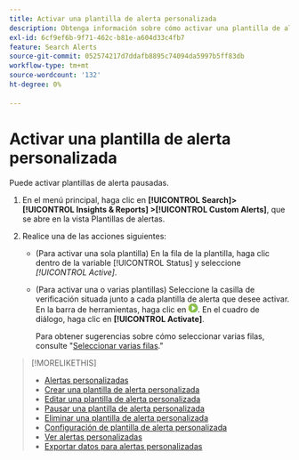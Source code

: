 ```yaml
---
title: Activar una plantilla de alerta personalizada
description: Obtenga información sobre cómo activar una plantilla de alerta en pausa.
exl-id: 6cf9ef6b-9f71-462c-b81e-a604d33c4fb7
feature: Search Alerts
source-git-commit: 052574217d7ddafb8895c74094da5997b5ff83db
workflow-type: tm+mt
source-wordcount: '132'
ht-degree: 0%

---
```


# Activar una plantilla de alerta personalizada

Puede activar plantillas de alerta pausadas.

1. En el menú principal, haga clic en **[!UICONTROL Search]> [!UICONTROL Insights & Reports] >[!UICONTROL Custom Alerts]**, que se abre en la vista Plantillas de alertas.

1. Realice una de las acciones siguientes:

   * (Para activar una sola plantilla) En la fila de la plantilla, haga clic dentro de la variable [!UICONTROL Status] y seleccione *[!UICONTROL Active]*.

   * (Para activar una o varias plantillas) Seleccione la casilla de verificación situada junto a cada plantilla de alerta que desee activar. En la barra de herramientas, haga clic en ![Activar](/help/search-social-commerce/assets/activate.png "Activar"). En el cuadro de diálogo, haga clic en **[!UICONTROL Activate]**.

     Para obtener sugerencias sobre cómo seleccionar varias filas, consulte &quot;[Seleccionar varias filas](/help/search-social-commerce/common-tasks/navigation-editing-selection/multiple-rows-select.md).&quot;

>[!MORELIKETHIS]
>
>* [Alertas personalizadas](alert-about.md)
>* [Crear una plantilla de alerta personalizada](alert-template-create.md)
>* [Editar una plantilla de alerta personalizada](alert-template-edit.md)
>* [Pausar una plantilla de alerta personalizada](alert-template-pause.md)
>* [Eliminar una plantilla de alerta personalizada](alert-template-delete.md)
>* [Configuración de plantilla de alerta personalizada](alert-template-settings.md)
>* [Ver alertas personalizadas](alert-view.md)
>* [Exportar datos para alertas personalizadas](alert-export-data.md)
